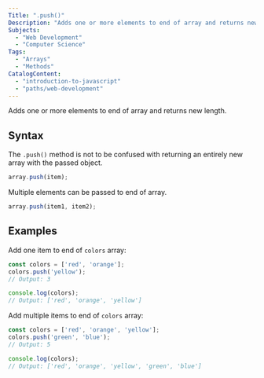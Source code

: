 ```yaml
---
Title: ".push()"
Description: "Adds one or more elements to end of array and returns new length."
Subjects:
  - "Web Development"
  - "Computer Science"
Tags:
  - "Arrays"
  - "Methods"
CatalogContent:
  - "introduction-to-javascript"
  - "paths/web-development"
---
```




Adds one or more elements to end of array and returns new length.

## Syntax

The `.push()` method is not to be confused with returning an entirely new array with the passed object.

```js
array.push(item);
```

Multiple elements can be passed to end of array.

```js
array.push(item1, item2);
```

## Examples

Add one item to end of `colors` array:

```js
const colors = ['red', 'orange'];
colors.push('yellow');
// Output: 3

console.log(colors);
// Output: ['red', 'orange', 'yellow']
```

Add multiple items to end of `colors` array:

```js
const colors = ['red', 'orange', 'yellow'];
colors.push('green', 'blue'); 
// Output: 5

console.log(colors);
// Output: ['red', 'orange', 'yellow', 'green', 'blue']
```
